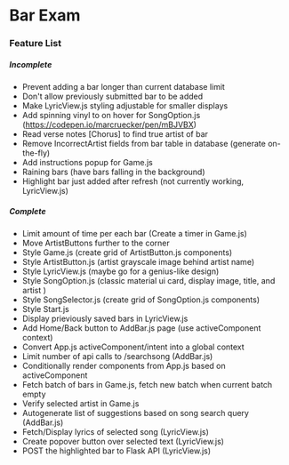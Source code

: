 # Bar Exam

### Feature List
##### Incomplete
* Prevent adding a bar longer than current database limit
* Don't allow previously submitted bar to be added
* Make LyricView.js styling adjustable for smaller displays
* Add spinning vinyl to on hover for SongOption.js (https://codepen.io/marcruecker/pen/mBJVBX)
* Read verse notes \[Chorus] to find true artist of bar
* Remove IncorrectArtist fields from bar table in database (generate on-the-fly)
* Add instructions popup for Game.js
* Raining bars (have bars falling in the background)
* Highlight bar just added after refresh (not currently working, LyricView.js)
##### Complete
* Limit amount of time per each bar (Create a timer in Game.js)
* Move ArtistButtons further to the corner
* Style Game.js (create grid of ArtistButton.js components)
* Style ArtistButton.js (artist grayscale image behind artist name)
* Style LyricView.js (maybe go for a genius-like design)
* Style SongOption.js (classic material ui card, display image, title, and artist )
* Style SongSelector.js (create grid of SongOption.js components)
* Style Start.js
* Display prieviously saved bars in LyricView.js
* Add Home/Back button to AddBar.js page (use activeComponent context) 
* Convert App.js activeComponent/intent into a global context
* Limit number of api calls to /searchsong (AddBar.js)
* Conditionally render components from App.js based on activeComponent
* Fetch batch of bars in Game.js, fetch new batch when current batch empty
* Verify selected artist in Game.js
* Autogenerate list of suggestions based on song search query (AddBar.js)
* Fetch/Display lyrics of selected song (LyricView.js)
* Create popover button over selected text (LyricView.js)
* POST the highlighted bar to Flask API (LyricView.js)